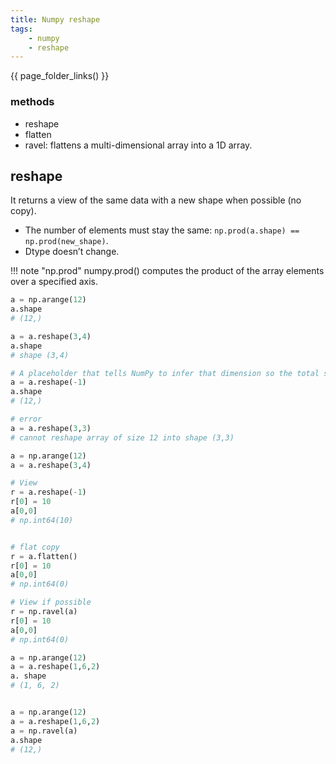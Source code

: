 ```yaml
---
title: Numpy reshape
tags:
    - numpy
    - reshape
---
```


{{ page_folder_links() }}

### methods
- reshape
- flatten
- ravel: flattens a multi-dimensional array into a 1D array.


## reshape
It returns a view of the same data with a new shape when possible (no copy).

- The number of elements must stay the same: `np.prod(a.shape) == np.prod(new_shape)`.
- Dtype doesn’t change.


!!! note "np.prod"
    numpy.prod() computes the product of the array elements over a specified axis.
     

```python
a = np.arange(12)
a.shape
# (12,)

a = a.reshape(3,4)
a.shape
# shape (3,4)

# A placeholder that tells NumPy to infer that dimension so the total size matches.
a = a.reshape(-1)
a.shape
# (12,)

# error
a = a.reshape(3,3)
# cannot reshape array of size 12 into shape (3,3)
```

```python title="reshape view vs copy"
a = np.arange(12)
a = a.reshape(3,4)

# View
r = a.reshape(-1)
r[0] = 10
a[0,0]
# np.int64(10)


# flat copy
r = a.flatten()
r[0] = 10
a[0,0]
# np.int64(0)

# View if possible
r = np.ravel(a)
r[0] = 10
a[0,0]
# np.int64(0)
```


```python
a = np.arange(12)
a = a.reshape(1,6,2)
a. shape
# (1, 6, 2)


a = np.arange(12)
a = a.reshape(1,6,2)
a = np.ravel(a)
a.shape
# (12,)
```